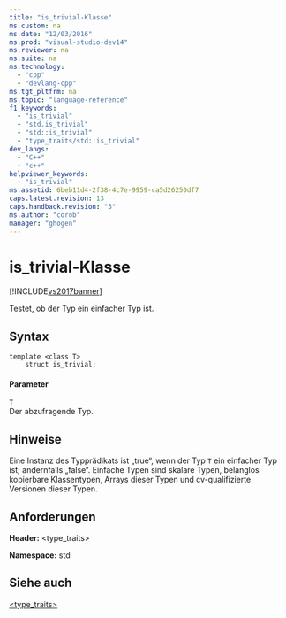 ```yaml
---
title: "is_trivial-Klasse"
ms.custom: na
ms.date: "12/03/2016"
ms.prod: "visual-studio-dev14"
ms.reviewer: na
ms.suite: na
ms.technology: 
  - "cpp"
  - "devlang-cpp"
ms.tgt_pltfrm: na
ms.topic: "language-reference"
f1_keywords: 
  - "is_trivial"
  - "std.is_trivial"
  - "std::is_trivial"
  - "type_traits/std::is_trivial"
dev_langs: 
  - "C++"
  - "c++"
helpviewer_keywords: 
  - "is_trivial"
ms.assetid: 6beb11d4-2f38-4c7e-9959-ca5d26250df7
caps.latest.revision: 13
caps.handback.revision: "3"
ms.author: "corob"
manager: "ghogen"
---
```

# is_trivial-Klasse
[!INCLUDE[vs2017banner](../assembler/inline/includes/vs2017banner.md)]

Testet, ob der Typ ein einfacher Typ ist.  
  
## Syntax  
  
```  
template <class T>  
    struct is_trivial;  
```  
  
#### Parameter  
 `T`  
 Der abzufragende Typ.  
  
## Hinweise  
 Eine Instanz des Typprädikats ist „true“, wenn der Typ `T` ein einfacher Typ ist; andernfalls „false“. Einfache Typen sind skalare Typen, belanglos kopierbare Klassentypen, Arrays dieser Typen und cv\-qualifizierte Versionen dieser Typen.  
  
## Anforderungen  
 **Header:** \<type\_traits\>  
  
 **Namespace:** std  
  
## Siehe auch  
 [\<type\_traits\>](../standard-library/type-traits.md)
